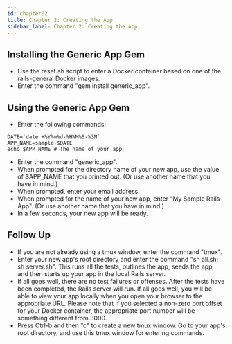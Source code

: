 ```yaml
---
id: chapter02
title: Chapter 2: Creating the App
sidebar_label: Chapter 2: Creating the App
---
```


## Installing the Generic App Gem
* Use the reset.sh script to enter a Docker container based on one of the rails-general Docker images.
* Enter the command "gem install generic_app".

## Using the Generic App Gem
* Enter the following commands:
```
DATE=`date +%Y%m%d-%H%M%S-%3N`
APP_NAME=sample-$DATE
echo $APP_NAME # The name of your app
```
* Enter the command "generic_app".
* When prompted for the directory name of your new app, use the value of $APP_NAME that you printed out.  (Or use another name that you have in mind.)
* When prompted, enter your email address.
* When prompted for the name of your new app, enter "My Sample Rails App".  (Or use another name that you have in mind.)
* In a few seconds, your new app will be ready.

## Follow Up
* If you are not already using a tmux window, enter the command "tmux".
* Enter your new app's root directory and enter the command "sh all.sh; sh server.sh". This runs all the tests, outlines the app, seeds the app, and then starts up your app in the local Rails server.
* If all goes well, there are no test failures or offenses. After the tests have been completed, the Rails server will run. If all goes well, you will be able to view your app locally when you open your browser to the appropriate URL. Please note that if you selected a non-zero port offset for your Docker container, the appropriate port number will be something different from 3000.
* Press Ctrl-b and then "c" to create a new tmux window. Go to your app's root directory, and use this tmux window for entering commands.
